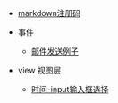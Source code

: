 
- [markdown注册码](markdown注册码)


- 事件
  - [邮件发送例子](事件-邮件发送)


- view 视图层
  - [时间-input输入框选择](时间-input输入框选择)

